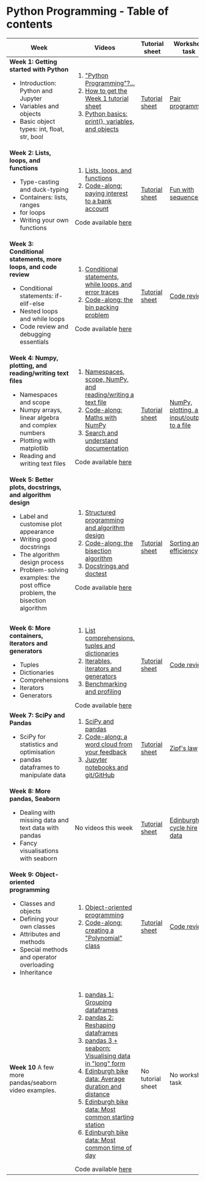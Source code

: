 # Python Programming - Table of contents

| Week | Videos | Tutorial sheet | Workshop task |
|--|--|--|--|
| **Week 1: Getting started with Python** <ul><li>Introduction: Python and Jupyter</li> <li>Variables and objects</li> <li>Basic object types: int, float, str, bool</li></ul>|<ol><li>["Python Programming"?...](https://media.ed.ac.uk/media/1_9c3vbwdq)</li><li>[How to get the Week 1 tutorial sheet](https://media.ed.ac.uk/media/1_yqm0ehh2)</li><li>[Python basics: print(), variables, and objects](https://media.ed.ac.uk/media/1_ukwic4aj)</li></ol>| [Tutorial sheet](https://github.com/pypr-2122/pp-w01-tutorial) | [Pair programming](https://github.com/pypr-2122/pp-w01-workshop) |
| **Week 2: Lists, loops, and functions** <ul><li>Type-casting and duck-typing</li> <li>Containers: lists, ranges</li> <li>for loops</li> <li>Writing your own functions</li></ul> |<ol><li>[Lists, loops, and functions](https://media.ed.ac.uk/media/1_roxwub6v)</li><li>[Code-along: paying interest to a bank account](https://media.ed.ac.uk/media/1_9v6rekxs)</li></ol>Code available [here](https://github.com/pypr-2122/pp-w02-videos)| [Tutorial sheet](https://github.com/pypr-2122/pp-w02-tutorial) | [Fun with sequences](https://github.com/pypr-2122/pp-w02-workshop) |
| **Week 3: Conditional statements, more loops, and code review** <ul><li>Conditional statements: if-elif-else</li> <li>Nested loops and while loops</li> <li>Code review and debugging essentials</li></ul> |<ol><li>[Conditional statements, while loops, and error traces](https://media.ed.ac.uk/media/1_djcj2s3a)</li><li>[Code-along: the bin packing problem](https://media.ed.ac.uk/media/1_35y0law2)</li></ol>Code available [here](https://github.com/pypr-2122/pp-w03-videos)| [Tutorial sheet](https://github.com/pypr-2122/pp-w03-tutorial) | [Code review](https://github.com/pypr-2122/pp-w03-workshop) |
| **Week 4: Numpy, plotting, and reading/writing text files** <ul><li>Namespaces and scope</li> <li>Numpy arrays, linear algebra and complex numbers</li> <li>Plotting with matplotlib</li> <li>Reading and writing text files</li></ul> |<ol><li>[Namespaces, scope, NumPy, and reading/writing a text file](https://media.ed.ac.uk/media/0_q4dplom0)</li><li>[Code-along: Maths with NumPy](https://media.ed.ac.uk/media/1_wgy35dsj)</li><li>[Search and understand documentation](https://media.ed.ac.uk/media/1_a21s6smc)</li></ol>Code available [here](https://github.com/pypr-2122/pp-w04-videos)| [Tutorial sheet](https://github.com/pypr-2122/pp-w04-tutorial) | [NumPy, plotting, and input/output to a file](https://github.com/pypr-2122/pp-w04-workshop) |
| **Week 5: Better plots, docstrings, and algorithm design** <ul><li>Label and customise plot appearance</li> <li>Writing good docstrings</li> <li>The algorithm design process</li> <li>Problem-solving examples: the post office problem, the bisection algorithm</li></ul> |<ol><li>[Structured programming and algorithm design](https://media.ed.ac.uk/media/1_pc19zwzx)</li><li>[Code-along: the bisection algorithm](https://media.ed.ac.uk/media/1_ab32pcxn)</li><li>[Docstrings and doctest](https://media.ed.ac.uk/media/1_99fs7ze0)</li></ol>Code available [here](https://github.com/pypr-2122/pp-w05-videos)| [Tutorial sheet](https://github.com/pypr-2122/pp-w05-tutorial) | [Sorting and efficiency](https://github.com/pypr-2122/pp-w05-workshop) |
| **Week 6: More containers, iterators and generators** <ul><li>Tuples</li> <li>Dictionaries</li> <li>Comprehensions</li> <li>Iterators</li> <li>Generators</li></ul> |<ol><li>[List comprehensions, tuples and dictionaries](https://media.ed.ac.uk/media/0_maviiyaj)</li><li>[Iterables, iterators and generators](https://media.ed.ac.uk/media/1_bmb2iyip)</li><li>[Benchmarking and profiling](https://media.ed.ac.uk/media/1_6cqjcn3x)</li></ol>Code available [here](https://github.com/pypr-2122/pp-w06-videos)| [Tutorial sheet](https://github.com/pypr-2122/pp-w06-tutorial) | [Code review](https://github.com/pypr-2122/pp-w06-workshop) |
| **Week 7: SciPy and Pandas** <ul><li>SciPy for statistics and optimisation</li> <li>pandas dataframes to manipulate data</li></ul> |<ol><li>[SciPy and pandas](https://media.ed.ac.uk/media/1_p0ckugm3)</li><li>[Code-along: a word cloud from your feedback](https://media.ed.ac.uk/media/1_t03cm5cq)</li><li>[Jupyter notebooks and git/GitHub](https://media.ed.ac.uk/media/1_rx57t3d4)</li></ol>| [Tutorial sheet](https://github.com/pypr-2122/pp-w07-tutorial) | [Zipf's law](https://github.com/pypr-2122/pp-w07-workshop) |
| **Week 8: More pandas, Seaborn** <ul><li>Dealing with missing data and text data with pandas</li> <li>Fancy visualisations with seaborn</li></ul> | No videos this week | [Tutorial sheet](https://github.com/pypr-2122/pp-w08-tutorial) | [Edinburgh cycle hire data](https://github.com/pypr-2122/pp-w08-workshop) |
| **Week 9: Object-oriented programming** <ul><li>Classes and objects</li> <li>Defining your own classes</li> <li>Attributes and methods</li> <li>Special methods and operator overloading</li> <li>Inheritance</li></ul> |<ol><li>[Object-oriented programming](https://media.ed.ac.uk/media/1_k3vvnosm)</li><li>[Code-along: creating a "Polynomial" class](https://media.ed.ac.uk/media/1_0nivvro0)</li></ol>| [Tutorial sheet](https://github.com/pypr-2122/pp-w09-tutorial) | [Code review](https://github.com/pypr-2122/pp-w09-workshop) |
| **Week 10** A few more pandas/seaborn video examples. |<ol><li>[pandas 1: Grouping dataframes](https://media.ed.ac.uk/media/1_iikp4bvd)</li><li>[pandas 2: Reshaping dataframes](https://media.ed.ac.uk/media/1_z7rg2v86)</li><li>[pandas 3 + seaborn: Visualising data in "long" form](https://media.ed.ac.uk/media/1_ymmhhu3l)</li><li>[Edinburgh bike data: Average duration and distance](https://media.ed.ac.uk/media/1_tdhzpvph)</li><li>[Edinburgh bike data: Most common starting station](https://media.ed.ac.uk/media/1_69mmduop)</li><li>[Edinburgh bike data: Most common time of day](https://media.ed.ac.uk/media/1_wa0gaylp)</li></ol>Code available [here](https://github.com/pypr-2122/pp-w10-videos)| No tutorial sheet | No workshop task |
